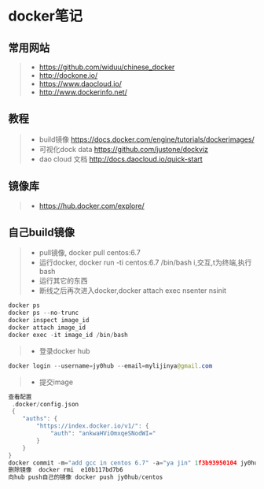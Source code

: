 # docker笔记
## 常用网站
> - https://github.com/widuu/chinese_docker
> - http://dockone.io/
> - https://www.daocloud.io/
> - http://www.dockerinfo.net/


## 教程
> - build镜像 https://docs.docker.com/engine/tutorials/dockerimages/
> - 可视化dock data https://github.com/justone/dockviz
> - dao cloud 文档 http://docs.daocloud.io/quick-start

## 镜像库
> - https://hub.docker.com/explore/

## 自己build镜像
> * pull镜像, docker pull centos:6.7
> * 运行docker, docker run -ti centos:6.7 /bin/bash  i,交互,t为终端,执行bash
> * 运行其它的东西
> * 断线之后再次进入docker,docker attach exec nsenter nsinit 
```javascript
docker ps
docker ps --no-trunc
docker inspect image_id
docker attach image_id
docker exec -it image_id /bin/bash
```
> * 登录docker hub  

```java
docker login --username=jy0hub --email=mylijinya@gmail.com
```
> * 提交image
```c
查看配置
 .docker/config.json 
 { 
    "auths": { 
        "https://index.docker.io/v1/": { 
            "auth": "ankwaHViOmxqeSNodWI="
        }
    }
}
docker commit -m="add gcc in centos 6.7" -a="ya jin" 1f3b93950104 jy0hub/centos
删除镜像  docker rmi  e10b117bd7b6
向hub push自己的镜像 docker push jy0hub/centos
```
